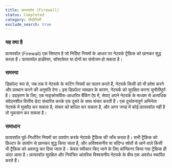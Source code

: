 ```yaml
---
title: फ़ायरवॉल (Firewall)
status: Completed
category: प्रौद्योगिकी
exclude_search: true
---
```


### यह क्या है
फ़ायरवॉल (Firewall) एक सिस्टम है जो निर्दिष्ट नियमों के आधार पर नेटवर्क ट्रैफ़िक को छानकर शुद्ध करता है। फायरवॉल हार्डवेयर, सॉफ्टवेयर या दोनों का संयोजन हो सकता है।

### समस्या 
डिफ़ॉल्ट रूप से, जब तक वे नेटवर्क के रूटिंग नियमों का पालन करते हैं, नेटवर्क किसी को भी प्रवेश करने और प्रस्थान करने की अनुमति देगा। इस डिफ़ॉल्ट व्यवहार के कारण, नेटवर्क को सुरक्षित करना चुनौतीपूर्ण है। उदाहरण के लिए, एक माइक्रोसर्विस-आधारित बैंकिंग ऐप में, सेवाएं अपने नेटवर्क के माध्यम से अत्यधिक संवेदनशील वित्तीय डेटा संचारित करके एक दूसरे के साथ संचार करती हैं। एक दुर्भावनापूर्ण अभिनेता नेटवर्क में घुसपैठ कर सकता है, संचार को बाधित कर सकता है, और अगर जगह में कोई फ़ायरवॉल नहीं है तो नुकसान कर सकता है।

### समाधान 
फ़ायरवॉल पूर्व-निर्धारित नियमों का उपयोग करके नेटवर्क ट्रैफ़िक की जाँच करता है। सभी ट्रैफ़िक को फ़िल्टर के उपयोग से छानकर शुद्ध किया जाता है, और अविश्वसनीय या संदिग्ध स्रोतों से आने वाले किसी भी ट्रैफ़िक को अवरुद्ध कर दिया जाता है - केवल स्वीकार किए जाने के लिए कॉन्फ़िगर किया गया ट्रैफ़िक ही अंदर आता है। फ़ायरवॉल सुरक्षित और नियंत्रित आंतरिक विश्वसनीय नेटवर्क के बीच एक अवरोध स्थापित करते हैं।

